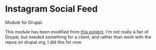 # Instagram Social Feed

Module for Drupal.

This module has been modified from [this project](https://www.drupal.org/project/instagram_social_feed). I'm not really a fan of Drupal, but needed something for a client, and rather than work with the repos on drupal.org, I did this for now.
